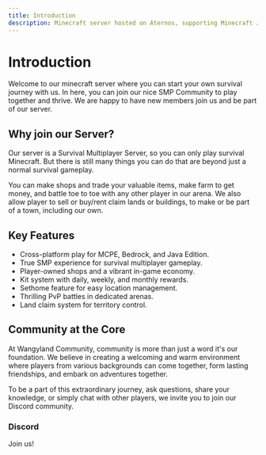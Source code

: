 ```yaml
---
title: Introduction
description: Minecraft server hosted on Aternos, supporting Minecraft Java, Bedrock, and Pocket Edition, enabling cross-platform play. 
---
```


# Introduction

Welcome to our minecraft server where you can start your own survival journey with us. In here, you can join our nice SMP Community to play together and thrive. We are
happy to have new members join us and be part of our server.

## Why join our Server?

Our server is a Survival Multiplayer Server, so you can only play survival Minecraft. But there is still many things you can do that are beyond just a normal survival
gameplay. 

You can make shops and trade your valuable items, make farm to get money, and battle toe to toe with any other player in our arena. We also allow player to sell
or buy/rent claim lands or buildings, to make or be part of a town, including our own.

## Key Features

- Cross-platform play for MCPE, Bedrock, and Java Edition.
- True SMP experience for survival multiplayer gameplay.
- Player-owned shops and a vibrant in-game economy.
- Kit system with daily, weekly, and monthly rewards.
- Sethome feature for easy location management.
- Thrilling PvP battles in dedicated arenas.
- Land claim system for territory control.

## Community at the Core

At Wangyland Community, community is more than just a word it's our foundation. We believe in creating a welcoming and warm environment where players from various backgrounds can come together, form lasting friendships, and embark on adventures together.

To be a part of this extraordinary journey, ask questions, share your knowledge, or simply chat with other players, we invite you to join our Discord community.

### Discord

Join us! [<Icon class="leading-none -mt-1 hover:text-indigo-300" size="20" name="mdi:discord" />](https://discord.gg/pgNpcyu9QA)

